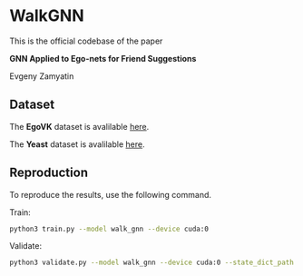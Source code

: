 # WalkGNN #
This is the official codebase of the paper

**GNN Applied to Ego-nets for Friend Suggestions**

Evgeny Zamyatin

## Dataset ##
The **EgoVK** dataset is avalilable [here](https://cloud.mail.ru/public/XkJG/e7JnntX7H).

The **Yeast** dataset is avalilable [here](https://www.chrsmrrs.com/graphkerneldatasets/YEAST.zip).


## Reproduction ##
To reproduce the results, use the following command.

Train:
```bash
python3 train.py --model walk_gnn --device cuda:0
```

Validate:
```bash
python3 validate.py --model walk_gnn --device cuda:0 --state_dict_path <path>
```
